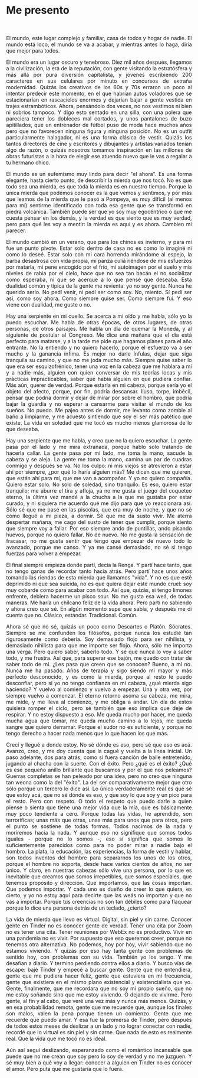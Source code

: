 # Me presento
<br>
<p align="justify">
El mundo, este lugar complejo y familiar, casa de todos y hogar de nadie. 
El mundo está loco, el mundo se va a acabar, y mientras antes lo haga, diría
que mejor para todos.
</p>
<p align="justify">
El mundo era un lugar oscuro y tenebroso. Diez mil años después, llegamos a 
la civilización, la era de la reputación, con gente visitando la estratósfera
y más allá por pura diversión capitalista, y jóvenes escribiendo 200 caracteres
en sus celulares por minuto en concursos de extraña modernidad. Quizás los 
creativos de los 60s y 70s erraron un poco al intentar predecir este momento, en
el que habrían autos voladores que se estacionarían en rascacielos enormes y 
dejarían bajar a gente vestida en trajes estrambóticos. Ahora, pensándolo dos 
veces, no nos vestimos ni bien ni sobrios tampoco. Y digo esto sentado en una 
silla, con una polera que pareciera tener los dobleces mal cortados, y unos 
pantalones de buzo apitillados, que un entrenador de fútbol puso de moda hace 
muchos años pero que no favorecen ninguna figura y ninguna posición. No es un 
outfit particularmente halagador, ni es una forma clásica de vestir. Quizás los 
tantos directores de cine y escritores y dibujantes y artistas variados tenían 
algo de razón, o quizás nosotros tomamos inspiración en las millones de obras 
futuristas a la hora de elegir ese atuendo nuevo que le vas a regalar a tu hermano 
chico.
</p>
<p align="justify">
El mundo es un eufemismo muy lindo para decir "el ahora". Es una forma elegante, 
hasta cierto punto, de describir la mierda que nos tocó. No es que todo sea una 
mierda, es que toda la mierda es en nuestro tiempo. Porque la única mierda que 
podemos conocer es la que vemos y sentimos, y por más que leamos de la mierda que 
le pasó a Pompeya, es muy difícil (al menos para mí) sentirme identificado con toda 
esa gente que se transformó en piedra volcánica. También puede ser que yo soy muy 
egocéntrico o que me cuesta pensar en los demás, y la verdad es que siento que es 
muy verdad, pero para qué les voy a mentir: la mierda es aquí y es ahora. Cambien mi 
parecer.
</p>
<p align="justify">
El mundo cambió en un verano, que para los chinos es invierno, y para mí fue un 
punto pivote. Estar solo dentro de casa no es como lo imaginé ni como lo deseé. 
Estar solo con mi cara horrenda mirándome al espejo, la barba desastrosa con vida 
propia, mi panza culiá riéndose de mis esfuerzos por matarla, mi pene encogido por 
el frío, mi autoimagen por el suelo y mis niveles de rabia por el cielo, hace que 
no sea tan bacán el no socializar como esperaba, ni que se acerque a lo que pensé 
que deseaba. Esta dualidad común y típica de la gente me revienta: yo no soy gente. 
Nunca he querido serlo. No pedí venir, ni pedí ser como soy. No, miento. Sí pedí ser 
así, como soy ahora. Como siempre quise ser. Como siempre fui. Y eso viene con 
dualidad, me guste o no.
</p>
<p align="justify">
Hay una serpiente en mi cuello. Se acerca a mi oído y me habla, sólo yo la puedo 
escuchar. Me habla de otras épocas, de otros lugares, de otras personas, de otros 
paisajes. Me habla un día de quemar la Moneda, y al siguiente de postular al 
Congreso. Me dice una mañana que el día está perfecto para matarse, y a la tarde me 
pide que hagamos planes para el año entrante. No la entiendo y no quiero hacerlo, 
porque el esfuerzo va a ser mucho y la ganancia ínfima. Es mejor no darle ínfulas, 
dejar que siga tranquila su camino, y que no me joda mucho más. Siempre quise saber 
lo que era ser esquizofrénico, tener una voz en la cabeza que me hablara a mí y a 
nadie más, alguien con quien conversar de mis teorías locas y mis prácticas 
impracticables, saber que había alguien en que pudiera confiar. Más aún, querer de 
verdad. Porque estaría en mi cabeza, porque sería yo el objeto del afecto, porque, 
por fin, podría descansar. Iluso, torpe, imbécil, pensar que podría dormir y dejar 
de mirar por sobre el hombro, que podría bajar la guardia y no esperar a cansarme 
para visitar el mundo de los sueños. No puedo. Me pajeo antes de dormir, me levanto 
como zombie al baño a limpiarme, y me acuesto sintiendo que soy el ser más patético 
que existe. La vida en soledad que me tocó es mucho menos glamorosa de lo que 
deseaba.
</p>
<p align="justify">
Hay una serpiente que me habla, y creo que no la quiero escuchar. La gente pasa por 
el lado y me mira extrañada, porque hablo solo tratando de hacerla callar. La gente 
pasa por mi lado, me toma la mano, sacude la cabeza y se aleja. La gente me toma la 
mano, camina un par de cuadras conmigo y después se va. No los culpo: ni mis viejos 
se atrevieron a estar ahí por siempre, ¿por qué lo haría alguien más? Me dicen que 
me quieren, que están ahí para mí, que me van a acompañar. Y yo no quiero compañía. 
Quiero estar solo. No solo de soledad, sino tranquilo. Es eso, quiero estar 
tranquilo; me aburre el tira y afloja, ya no me gusta el juego del coqueteo eterno, 
la última vez mandé a la chucha a la que me gustaba por estar curado, y ni siquiera 
me acuerdo qué me dijo para que yo reaccionara así. Sólo sé que me pasé en las 
piscolas, que era muy de noche, y que no sé cómo llegué a mi pieza, a dormir. Sé que 
me da susto vivir. Me aterra despertar mañana, me cago del susto de tener que 
cumplir, porque siento que siempre voy a fallar. Por eso siempre ando de puntillas, 
ando pisando huevos, porque no quiero fallar. No de nuevo. No me gusta la sensación 
de fracasar, no me gusta sentir que tengo que empezar de nuevo todo lo avanzado, 
porque me canso. Y ya me cansé demasiado, no sé si tengo fuerzas para volver a 
empezar.
</p>
<p align="justify">
El final siempre empieza donde partí, decía la Renga. Y partí hace tanto, que no 
tengo ganas de recordar tanto hacia atrás. Pero partí hace unos años tomando las 
riendas de esta mierda que llamamos "vida". Y no es que esté deprimido ni que sea 
suicida, no es que quiera dejar este mundo cruel: soy muy cobarde como para acabar 
con todo. Así que, quizás, si tengo limones enfrente, debiera hacerme un pisco sour. 
No me gusta esa weá, de todas maneras. Me haría un chilcano feliz de la vida ahora. 
Pero partí no sabiendo y ahora creo que sé. En algún momento supe que sabía, y 
después me di cuenta que no. Clásico, estándar. Tradicional. Común.
</p>
<p align="justify">
Ahora sé que no sé, quizás un poco como Descartes o Platón. Sócrates. Siempre se me 
confunden los filósofos, porque nunca los estudié tan rigurosamente como debería. 
Soy demasiado flojo para ser nihilista, y demasiado nihilista para que me importe 
ser flojo. Ahora, sólo me importa una verga. Pero quiero saber, saberlo todo. Y sé 
que nunca lo voy a saber todo, y me frustra. Así que, para superar ese bajón, me 
quedo con tratar de saber todo de mi. ¿Les pasa que creen que se conocen? Bueno, a 
mi no. Nunca me ha pasado. Años de terapia y sigo siendo mi mayor y más perfecto 
desconocido, y es como la mierda, porque al resto le puedo desconfiar, pero si yo no 
tengo confianza en mi cabeza, ¿qué mierda sigo haciendo? Y vuelvo al comienzo y 
vuelvo a empezar. Una y otra vez, por siempre vuelvo a comenzar. El eterno retorno 
asoma su cabeza, me mira, me mide, y me lleva al comienzo, y me obliga a andar. Un 
día de estos quisiera romper el ciclo, pero sé también que eso implica que deje de 
respirar. Y no estoy dispuesto a eso. Me queda mucho por hacer, me queda mucha agua 
que tomar, me queda mucho camino a lo lejos, me queda sangre que quiero derramar. 
Porque el sudor no es suficiente, y porque no tengo derecho a hacer nada menos que 
lo que hacen los que más.
</p>
<p align= "justify">
Crecí y llegué a donde estoy. No sé dónde es eso, pero sé que eso es acá. Avanzo, 
creo, y me doy cuenta que la cagué y vuelta a la línea inicial. Un paso adelante, 
dos para atrás, como si fuera canción de baile entretenido, jugando al chacha con 
la suerte. Con el éxito. Pero ¿qué es el éxito? ¿Qué es ese pequeño anillo brillante 
que buscamos y por el que nos peleamos? Guerras completas se han peleado por una 
idea, pero no creo que ninguna tan weona como la del "éxito". La del ser 
comparativamente mejor que otro sólo porque un tercero lo dice así. Lo único 
verdaderamente real es que sé que estoy acá, que no sé dónde es eso, y que soy lo 
que soy y un pico para el resto. Pero con respeto. O todo el respeto que puedo darle 
a quien piense o sienta que tiene una mejor vida que la mía, que es básicamente muy 
poco tendiente a cero. Porque todas las vidas, he aprendido, son terroríficas; unas 
más que otras, unas más para unos que para otros, pero el punto se sostiene de todas 
formas. Todos nacimos de la nada y moriremos hacia la nada. Y aunque eso no 
signifique que somos todos iguales - porque no lo somos -, eso sí significa que 
somos lo suficientemente parecidos como para no poder mirar a nadie bajo el hombro. 
La plata, la educación, las experiencias, la forma de vestir y hablar, son todos 
inventos del hombre para separarnos los unos de los otros, porque el hombre no 
soporta, desde hace varios cientos de años, no ser único. Y claro, en nuestras 
cabezas sólo vive una persona, por lo que es inevitable que creamos que somos 
irrepetibles, que somos especiales, que tenemos propósito y dirección. Que 
importamos, que las cosas importan. Que podemos importar. Y cada uno es dueño de 
creer lo que quiera, es cierto, y yo no estoy aquí para decirte que las weás no 
importan y que no vas a importar. Porque tus creencias no son tan débiles como para 
flaquear porque lo dice una persona detrás de un teclado, ¿cierto?
</p>
<p align="justify">
La vida de mierda que llevo es virtual. Digital, sin piel y sin carne. Conocer gente 
en Tinder no es conocer gente de verdad. Tener una cita por Zoom no es tener una 
cita. Tener reuniones por WebEx no es productivo. Vivir en una pandemia no es vivir. 
Por supuesto que eso queremos creer, porque no tenemos otra alternativa. No podemos, 
hoy por hoy, vivir sabiendo que no estamos viviendo. Y quizás por eso hay tanta 
gente con problemas de sentido hoy, con problemas con su vida. También yo los tengo. 
Y me desafían a diario. Y termino perdiendo contra ellos a diario. Y busco vías de 
escape: bajé Tinder y empecé a buscar gente. Gente que me entendiera, gente que me 
pudiera hacer feliz, gente que estuviera en mi frecuencia, gente que existiera en el 
mismo plano existencial y existencialista que yo. Gente, finalmente, que me 
recordara que no soy mi propio sueño, que no me estoy soñando sino que me estoy 
viviendo. O dejando de vivirme. Pero gente, al fin y al cabo, que veré una vez más y 
nunca más menos. Quizás, y en esa probabilidad remota, gente que me recuerde que, 
aunque los finales son malos, valen la pena porque tienen un comienzo. Gente que me 
recuerde que puedo amar. Y esa fue la promersa de Tinder, pero después de todos 
estos meses de deslizar a un lado y no lograr conectar con nadie, recordé que lo 
virtual es sin piel y sin carne. Que nada de esto es realmente real. Que la vida que 
me tocó no es ideal.
</p>
<p align="justify">
Aún así seguí deslizando, esperanzado como el romántico incansable que puede que no 
me crean que soy pero lo soy de verdad y no me juzguen. Y sé muy bien a qué voy a 
llegar: conocer a alguien en Tinder no es conocer el amor. Pero puta que me gustaría 
que lo fuera.
</p>